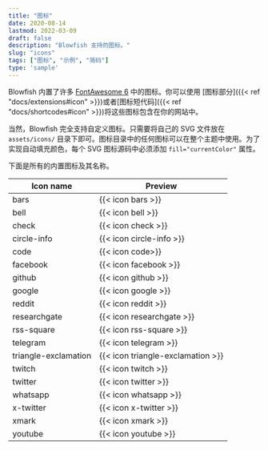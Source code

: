 ```yaml
---
title: "图标"
date: 2020-08-14
lastmod: 2022-03-09
draft: false
description: "Blowfish 支持的图标。"
slug: "icons"
tags: ["图标", "示例", "简码"]
type: 'sample'
---
```


Blowfish 内置了许多 [FontAwesome 6](https://fontawesome.com/icons) 中的图标。你可以使用 [图标部分]({{< ref "docs/extensions#icon" >}})或者[图标短代码]({{< ref "docs/shortcodes#icon" >}})将这些图标包含在你的网站中。

当然，Blowfish 完全支持自定义图标。只需要将自己的 SVG 文件放在 `assets/icons/` 目录下即可。图标目录中的任何图标可以在整个主题中使用。为了实现自动填充颜色，每个 SVG 图标源码中必须添加 `fill="currentColor"` 属性。

下面是所有的内置图标及其名称。

| Icon name            | Preview                           |
| -------------------- | --------------------------------- |
| bars                 | {{< icon bars >}}                 |
| bell                 | {{< icon bell >}}                 |
| check                | {{< icon check >}}                |
| circle-info          | {{< icon circle-info >}}          |
| code                 | {{< icon code>}}                  |
| facebook             | {{< icon facebook >}}             |
| github               | {{< icon github >}}               |
| google               | {{< icon google >}}               |
| reddit               | {{< icon reddit >}}               |
| researchgate         | {{< icon researchgate >}}         |
| rss-square           | {{< icon rss-square >}}           |
| telegram             | {{< icon telegram >}}             |
| triangle-exclamation | {{< icon triangle-exclamation >}} |
| twitch               | {{< icon twitch >}}               |
| twitter              | {{< icon twitter >}}              |
| whatsapp             | {{< icon whatsapp >}}             |
| x-twitter            | {{< icon x-twitter >}}            |
| xmark                | {{< icon xmark >}}                |
| youtube              | {{< icon youtube >}}              |
